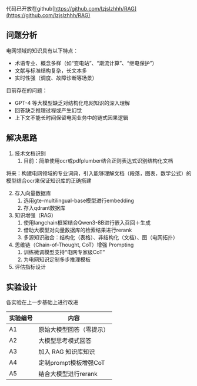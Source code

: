 代码已开放在github[https://github.com/lzjslzhhh/RAG](https://github.com/lzjslzhhh/RAG)

## 问题分析
电网领域的知识具有以下特点：

+ 术语专业、概念多样（如“变电站”、“潮流计算”、“继电保护”）
+ 文献与标准结构复杂，长文本多
+ 实时性强（调度、故障诊断等场景）

目前存在的问题：

+ GPT-4 等大模型缺乏对结构化电网知识的深入理解
+ 回答缺乏推理过程或产生幻觉
+ 上下文不能长时间保留电网业务中的链式因果逻辑

## 解决思路
1. 技术文档识别
    1. 目前：简单使用ocr或pdfplumber结合正则表达式识别结构化文档

将来：构建电网领域的专业词典，引入能够理解文档（段落，图表，数学公式）的模型结合ocr来保证知识库的正确搭建

2. 存入向量数据库
    1. 选用gte-multilingual-base模型进行embedding
    2. 存入qdrant数据库
3. 知识增强（RAG）
    1. 使用langchain框架结合Qwen3-8B进行嵌入召回＋生成
    2. 借助大模型对向量数据库的检索结果进行rerank
    3. 多源知识融合：结构化（表格）、非结构化（文档）、图（电网拓扑）
4. 思维链（Chain-of-Thought, CoT）增强 Prompting  
    1. 训练微调模型支持“电网专家级CoT”
    2. 为电网知识定制多步推理模板
5. 评估指标设计

## 实验设计
各实验在上一步基础上进行改进

| 实验编号 | 内容 |
| --- | --- |
| A1 | 原始大模型回答（零提示） |
| A2 | 大模型思考模式回答 |
| A3 | 加入 RAG 知识库知识 |
| A4 | 定制prompt模板增强CoT  |
| A5 | 结合大模型进行rerank |




